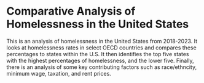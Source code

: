 # Comparative Analysis of Homelessness in the United States
This is an analysis of homelessness in the United States from 2018-2023. 
It looks at homelessness rates in select OECD countries and compares these percentages to states within the U.S. 
It then identifies the top five states with the highest percentages of homelessness, and the lower five.
Finally, there is an analysis of some key contributing factors such as race/ethncity, minimum wage, taxation, and rent prices.
